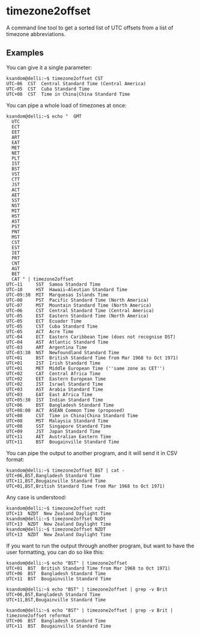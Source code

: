 # timezone2offset

A command line tool to get a sorted list of UTC offsets from a list of timezone abbreviations.

## Examples

You can give it a single parameter:

```
ksandom@delli:~$ timezone2offset CST
UTC−06  CST  Central Standard Time (Central America)
UTC−05  CST  Cuba Standard Time
UTC+08  CST  Time in China|China Standard Time
```

You can pipe a whole load of timezones at once:

```
ksandom@delli:~$ echo "  GMT
  UTC
  ECT
  EET
  ART
  EAT
  MET
  NET
  PLT
  IST
  BST
  VST
  CTT
  JST
  ACT
  AET
  SST
  NST
  MIT
  HST
  AST
  PST
  PNT
  MST
  CST
  EST
  IET
  PRT
  CNT
  AGT
  BET
  CAT " | timezone2offset
UTC−11     SST  Samoa Standard Time
UTC−10     HST  Hawaii–Aleutian Standard Time
UTC−09:30  MIT  Marquesas Islands Time
UTC−08     PST  Pacific Standard Time (North America)
UTC−07     MST  Mountain Standard Time (North America)
UTC−06     CST  Central Standard Time (Central America)
UTC−05     EST  Eastern Standard Time (North America)
UTC−05     ECT  Ecuador Time
UTC−05     CST  Cuba Standard Time
UTC−05     ACT  Acre Time
UTC−04     ECT  Eastern Caribbean Time (does not recognise DST)
UTC−04     AST  Atlantic Standard Time
UTC−03     ART  Argentina Time
UTC−03:30  NST  Newfoundland Standard Time
UTC+01     BST  British Standard Time from Mar 1968 to Oct 1971)
UTC+01     IST  Irish Standard Time
UTC+01     MET  Middle European Time (''same zone as CET'')
UTC+02     CAT  Central Africa Time
UTC+02     EET  Eastern European Time
UTC+02     IST  Israel Standard Time
UTC+03     AST  Arabia Standard Time
UTC+03     EAT  East Africa Time
UTC+05:30  IST  Indian Standard Time
UTC+06     BST  Bangladesh Standard Time
UTC+08:00  ACT  ASEAN Common Time (proposed)
UTC+08     CST  Time in China|China Standard Time
UTC+08     MST  Malaysia Standard Time
UTC+08     SST  Singapore Standard Time
UTC+09     JST  Japan Standard Time
UTC+11     AET  Australian Eastern Time
UTC+11     BST  Bougainville Standard Time
```

You can pipe the output to another program, and it will send it in CSV format:

```
ksandom@delli:~$ timezone2offset BST | cat -
UTC+06,BST,Bangladesh Standard Time
UTC+11,BST,Bougainville Standard Time
UTC+01,BST,British Standard Time from Mar 1968 to Oct 1971)
```

Any case is understood:

```
ksandom@delli:~$ timezone2offset nzdt
UTC+13  NZDT  New Zealand Daylight Time
ksandom@delli:~$ timezone2offset NzDt
UTC+13  NZDT  New Zealand Daylight Time
ksandom@delli:~$ timezone2offset NZDT
UTC+13  NZDT  New Zealand Daylight Time
```

If you want to run the output through another program, but want to have the user formatting, you can do so like this:

```
ksandom@delli:~$ echo "BST" | timezone2offset
UTC+01  BST  British Standard Time from Mar 1968 to Oct 1971)
UTC+06  BST  Bangladesh Standard Time
UTC+11  BST  Bougainville Standard Time

ksandom@delli:~$ echo "BST" | timezone2offset | grep -v Brit
UTC+06,BST,Bangladesh Standard Time
UTC+11,BST,Bougainville Standard Time

ksandom@delli:~$ echo "BST" | timezone2offset | grep -v Brit | timezone2offset reformat
UTC+06  BST  Bangladesh Standard Time
UTC+11  BST  Bougainville Standard Time
```
